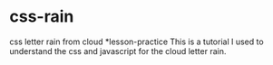 # css-rain
css letter rain from cloud *lesson-practice
This is a tutorial I used to understand the css and javascript for the cloud letter rain.
